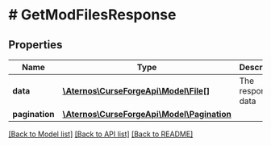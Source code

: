 # # GetModFilesResponse

## Properties

Name | Type | Description | Notes
------------ | ------------- | ------------- | -------------
**data** | [**\Aternos\CurseForgeApi\Model\File[]**](File.md) | The response data | [optional]
**pagination** | [**\Aternos\CurseForgeApi\Model\Pagination**](Pagination.md) |  | [optional]

[[Back to Model list]](../../README.md#models) [[Back to API list]](../../README.md#endpoints) [[Back to README]](../../README.md)
